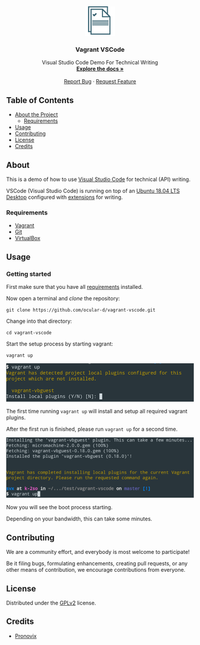 <!-- PROJECT LOGO -->
<br />
<p align="center">
  <a href="https://github.com/ocular-d/vagrant-vscode">
    <img src="docs/assets/ocular-d-logo.png" alt="Logo" width="80" height="80">
  </a>

  <h3 align="center">Vagrant VSCode</h3>

  <p align="center">
    Visual Studio Code Demo For Technical Writing
    <br />
    <a href="https://github.com/ocular-d/vagrant-vscode"><strong>Explore the docs »</strong></a>
    <br />
    <br />
    <a href="https://github.com/ocular-d/Best-vagrant-vscode/issues">Report Bug</a>
    ·
    <a href="https://github.com/ocular-d/vagrant-vscode/issues">Request Feature</a>
  </p>
</p>

<!-- TABLE OF CONTENTS -->
## Table of Contents

- [About the Project](#about)
  - [Requirements](#requirements)
- [Usage](#usage)
- [Contributing](#contributing)
- [License](#license)
- [Credits](#credits)

<!-- ABOUT THE PROJECT -->
## About

This is a demo of how to use [Visual Studio Code](https://code.visualstudio.com/ "Link to website") for technical (API) writing.

VSCode (Visual Studio Code) is running on top of an [Ubuntu 18.04 LTS Desktop](https://ubuntu.com/download/desktop "Website of Ubuntu Desktop") configured with [extensions](https://code.visualstudio.com/docs/editor/extension-gallery "Link to website with VSCode extensions") for writing.

### Requirements

- [Vagrant](https://www.vagrantup.com/ "Link to website of Vagrant")
- [Git](https://git-scm.com/ "Link to website of Git")
- [VirtualBox](https://www.virtualbox.org/ "Link to VirtualBox")

## Usage

### Getting started

First make sure that you have all [requirements](#requirements) installed.

Now open a terminal and *clone* the repository:

```shell
git clone https://github.com/ocular-d/vagrant-vscode.git
```

Change into that directory:

```shell
cd vagrant-vscode
```

Start the setup process by starting vagrant:

```shell
vagrant up
```

![vagrant up 1](docs/assets/vagrant-up1.png "vagrant up 1")

The first time running `vagrant up` will install and setup all required vagrant plugins.

After the first run is finished, please run `vagrant up` for a second time.

![vagrant up 2](docs/assets/vagrant-up2.png "vagrant up 2")

Now you will see the boot process starting.

Depending on your bandwidth, this can take some minutes.

## Contributing

We are a community effort, and everybody is most welcome to participate!

Be it filing bugs, formulating enhancements, creating pull requests,
or any other means of contribution, we encourage contributions from everyone.

## License

Distributed under the [GPLv2](https://www.gnu.org/licenses/old-licenses/gpl-2.0.en.html "Link to license") license.

## Credits

- [Pronovix](https://pronovix.com/ "Link to Pronovix website")